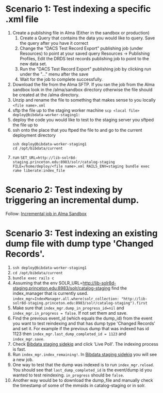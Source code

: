 # Scenario 1: Test indexing a specific .xml file

1. Create a publishing file in Alma (Either in the sandbox or production)
    1. Create a Query that contains the data you would like to query.  Save the query after you have it correct
    1. Change the "DACS Test Record Export" publishing job (under Resources) to point at your saved query
       Resources -> Publishing Profiles, Edit the DRDS test records publishing job to point to the new data set.
    1. Run the "DACS Test Record Export" publishing job by clicking run under the "..." menu after the save
    1. Wait for the job to complete successfully.
1. Download the file from the Alma SFTP.  If you ran the job from the Alma sandbox look in the /alma/sandbox directory otherwise the file should be created at the /alma directory.
1. Unzip and rename the file to something that makes sense to you locally `<file name>.xml`
1. sftp the file up to the staging worker machine
   `scp <local file> deploy@bibdata-worker-staging1:`
1. deploy the code you would like to test to the staging server you sftped the file up to 
1. ssh onto the place that you ftped the file to and go to the current deployment directory
   ```
   ssh deploy@bibdata-worker-staging1
   cd /opt/bibdata/current
   ``` 
1. run `SET_URL=http://lib-solr8d-staging.princeton.edu:8983/solr/catalog-staging FILE=/home/deploy/<file name>.xml RAILS_ENV=staging bundle exec rake liberate:index_file`

# Scenario 2: Test indexing by triggering an incremental dump.

Follow: [Incremental job in Alma Sandbox](https://github.com/pulibrary/bibdata/blob/main/docs/alma.md#trigger-an-incremental-job-in-the-alma-sandbox)

# Scenario 3: Test indexing an existing dump file with dump type 'Changed Records'. 

1. `ssh deploy@bibdata-worker-staging1`
2. `cd /opt/bibdata/current`
3. `bundle exec rails c`
4. Assuming that the env SOLR_URL=http://lib-solr8d-staging.princeton.edu:8983/solr/catalog-staging find the index_manager that is currently used. `index_mgr=IndexManager.all.where(solr_collection: "http://lib-solr8d-staging.princeton.edu:8983/solr/catalog-staging").first`
5. Make sure that `index_mgr.dump_in_progress_id=nil` and `index_mgr.in_progress = false`. If not set them and save. 
6. Find the previous event_id (which equals the dump_id) from the event you want to test reindexing and that has dump type 'Changed Records' and set it. For example if the previous dump that was indexed has id 1123 then `index_mgr.last_dump_completed_id = 1123` and `index_mgr.save`. 
7. Check [Bibdata staging sidekiq](https://bibdata-staging.lib.princeton.edu/sidekiq/busy) and click 'Live Poll'. The indexing process is fast.
8. Run `index_mgr.index_remaining!`. In [Bibdata staging sidekiq](https://bibdata-staging.lib.princeton.edu/sidekiq/busy) you will see a new job.
9. One way to test that the dump was indexed is to run `index_mgr.reload`. You should see that `last_dump_completed_id` is the event/dump id you wanted to test reindexing. `in_progress` should be `false`.
10. Another way would be to download the dump_file and manually check the timestamp of some of the mmsids in catalog-staging or in solr.
